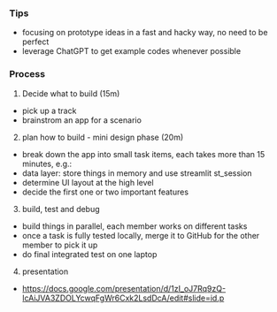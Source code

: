 ### Tips
- focusing on prototype ideas in a fast and hacky way, no need to be perfect
- leverage ChatGPT to get example codes whenever possible

### Process
1. Decide what to build (15m)
- pick up a track
- brainstrom an app for a scenario

2. plan how to build - mini design phase (20m)
- break down the app into small task items, each takes more than 15 minutes, e.g.:
- data layer: store things in memory and use streamlit st_session
- determine UI layout at the high level
- decide the first one or two important features

3. build, test and debug
- build things in parallel, each member works on different tasks
- once a task is fully tested locally, merge it to GitHub for the other member to pick it up
- do final integrated test on one laptop

4. presentation
- https://docs.google.com/presentation/d/1zI_oJ7Rq9zQ-lcAiJVA3ZDOLYcwqFgWr6Cxk2LsdDcA/edit#slide=id.p
